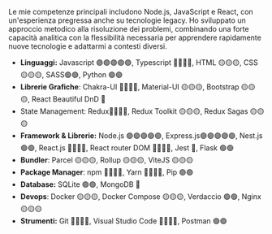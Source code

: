 Le mie competenze principali includono Node.js, JavaScript e React, con un'esperienza pregressa anche su tecnologie legacy. Ho sviluppato un approccio metodico alla risoluzione dei problemi, combinando una forte capacità analitica con la flessibilità necessaria per apprendere rapidamente nuove tecnologie e adattarmi a contesti diversi.

- **Linguaggi:** Javascript 🟣🟣🟣🟣🟣, Typescript 🔴🔴🔴🔴, HTML 🟡🟡🟡, CSS 🟡🟡🟡, SASS🟢🟢, Python 🟢🟢
- **Librerie Grafiche**: Chakra-UI 🔴🔴🔴🔴, Material-UI 🟡🟡🟡, Bootstrap 🟡🟡🟡, React Beautiful DnD 🔵
- State Management: Redux🔴🔴🔴🔴, Redux Toolkit 🟡🟡🟡, Redux Sagas 🟡🟡🟡
- **Framework & Librerie:** Node.js 🟣🟣🟣🟣🟣, Express.js🟣🟣🟣🟣🟣, Nest.js 🟢🟢, React.js 🔴🔴🔴🔴, React router DOM 🔴🔴🔴🔴, Jest 🔵, Flask 🟢🟢
- **Bundler**: Parcel 🟡🟡🟡, Rollup 🟡🟡🟡, ViteJS 🟡🟡🟡
- **Package Manager**: npm 🔴🔴🔴🔴, Yarn 🔴🔴🔴🔴, Pip 🟢🟢
- **Database:** SQLite 🟢🟢, MongoDB 🔵
- **Devops**: Docker 🟡🟡🟡, Docker Compose 🟡🟡🟡, Verdaccio 🟢🟢, Nginx 🟡🟡🟡
- **Strumenti:** Git 🔴🔴🔴🔴, Visual Studio Code 🔴🔴🔴🔴, Postman 🟢🟢
